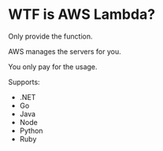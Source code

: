 # WTF is AWS Lambda?

Only provide the function.

AWS manages the servers for you.

You only pay for the usage.

Supports:

- .NET
- Go
- Java
- Node
- Python
- Ruby
